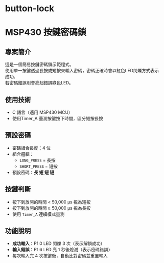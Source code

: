 # button-lock
# MSP430 按鍵密碼鎖

##  專案簡介
這是一個簡易按鍵密碼鎖示範程式。  
使用單一按鍵透過長按或短按來輸入密碼，密碼正確時會以紅色LED閃爍方式表示成功，  
若密碼錯誤則會亮起錯誤綠色LED。

## 使用技術
- C 語言（適用 MSP430 MCU）
- 使用Timer_A 量測按鍵按下時間，區分短按長按

## 預設密碼
- 密碼組合長度：4 位
- 組合邏輯：
  - `LONG_PRESS` = 長按
  - `SHORT_PRESS` = 短按
- 預設密碼：**長 短 短 短**

## 按鍵判斷
- 按下到放開的時間 < 50,000 μs 視為短按
- 按下到放開的時間 ≥ 50,000 μs 視為長按
- 使用 `Timer_A` 連續模式量測

## 功能說明
- **成功輸入**：P1.0 LED 閃爍 3 次（表示解鎖成功）
- **輸入錯誤**：P1.6 LED 亮 1 秒後熄滅（表示密碼錯誤）
- 每次輸入完 4 次按鍵後，自動比對密碼並重置輸入





